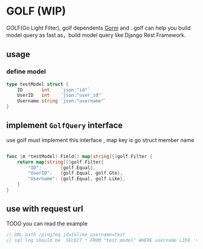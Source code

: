 # GOLF (WIP)

GOLF(Go Light Filter), golf dependents [Gorm](https://github.com/go-gorm/gorm)
and . golf can help you build model query as fast as，build model query like
Django Rest Framework.

## usage

### define model

```go
type testModel struct {
    ID       int    `json:"id"`
    UserID   int    `json:"user_id"`
    Username string `json:"username"`
}
```

## implement `GolfQuery` interface 

use golf must implement this interface , map key is go struct member name

```go

func (m *testModel) Field() map[string][]golf.Filter {
    return map[string][]golf.Filter{
        "ID":       {golf.Equal},
        "UserID":   {golf.Equal, golf.Gte},
        "Username": {golf.Equal, golf.Like},
    }
}
```

## use with request url 

TODO you can read the example

```go
// URL path /ping?eq_id=1&like_username=test
// sql log should be  SELECT * FROM "test_model" WHERE username LIKE 'test' AND id = 1 LIMIT 10
```

